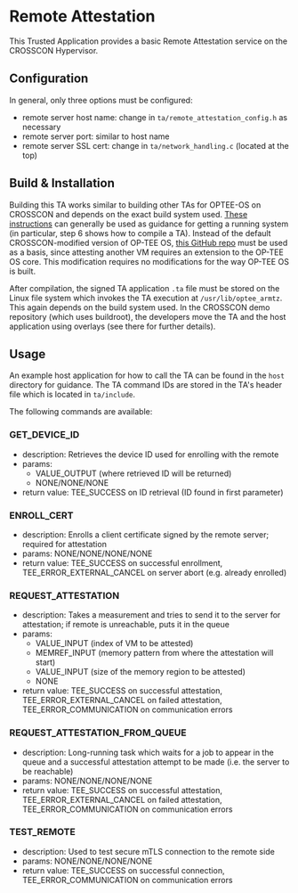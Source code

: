 # Remote Attestation

This Trusted Application provides a basic Remote Attestation service on the CROSSCON Hypervisor.

## Configuration

In general, only three options must be configured:
- remote server host name: change in `ta/remote_attestation_config.h` as necessary
- remote server port: similar to host name
- remote server SSL cert: change in `ta/network_handling.c` (located at the top)


## Build & Installation

Building this TA works similar to building other TAs for OPTEE-OS on CROSSCON and depends on the exact build system used. [These instructions](https://github.com/crosscon/CROSSCON-Hypervisor-and-TEE-Isolation-Demos/) can generally be used as guidance for getting a running system (in particular, step 6 shows how to compile a TA).
Instead of the default CROSSCON-modified version of OP-TEE OS, [this GitHub repo](https://github.com/crosscon/remote-attestation-optee-os/tree/separate-config) must be used as a basis, since attesting another VM requires an extension to the OP-TEE OS core.
This modification requires no modifications for the way OP-TEE OS is built.

After compilation, the signed TA application `.ta` file must be stored on the Linux file system which invokes the TA execution at `/usr/lib/optee_armtz`. This again depends on the build system used. In the CROSSCON demo repository (which uses buildroot), the developers move the TA and the host application using overlays (see there for further details).


## Usage

An example host application for how to call the TA can be found in the `host` directory for guidance. The TA command IDs are stored in the TA's header file which is located in `ta/include`.

The following commands are available:

### GET_DEVICE_ID
- description: Retrieves the device ID used for enrolling with the remote
- params:
    - VALUE_OUTPUT (where retrieved ID will be returned)
    - NONE/NONE/NONE
- return value: TEE_SUCCESS on ID retrieval (ID found in first parameter)

### ENROLL_CERT
- description: Enrolls a client certificate signed by the remote server; required for attestation
- params: NONE/NONE/NONE/NONE
- return value: TEE_SUCCESS on successful enrollment, TEE_ERROR_EXTERNAL_CANCEL on server abort (e.g. already enrolled)

### REQUEST_ATTESTATION
- description: Takes a measurement and tries to send it to the server for attestation; if remote is unreachable, puts it in the queue
- params:
    - VALUE_INPUT (index of VM to be attested)
    - MEMREF_INPUT (memory pattern from where the attestation will start)
    - VALUE_INPUT (size of the memory region to be attested)
    - NONE
- return value: TEE_SUCCESS on successful attestation, TEE_ERROR_EXTERNAL_CANCEL on failed attestation, TEE_ERROR_COMMUNICATION on communication errors

### REQUEST_ATTESTATION_FROM_QUEUE
- description: Long-running task which waits for a job to appear in the queue and a successful attestation attempt to be made (i.e. the server to be reachable)
- params: NONE/NONE/NONE/NONE
- return value: TEE_SUCCESS on successful attestation, TEE_ERROR_EXTERNAL_CANCEL on failed attestation, TEE_ERROR_COMMUNICATION on communication errors

### TEST_REMOTE
- description: Used to test secure mTLS connection to the remote side
- params: NONE/NONE/NONE/NONE
- return value: TEE_SUCCESS on successful connection, TEE_ERROR_COMMUNICATION on communication errors
